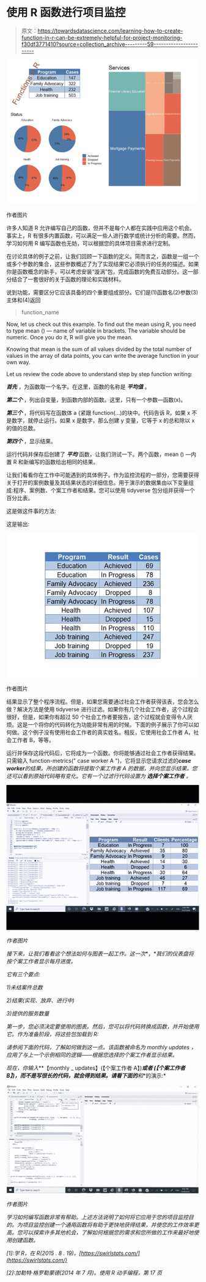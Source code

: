 # 使用 R 函数进行项目监控

> 原文：<https://towardsdatascience.com/learning-how-to-create-function-in-r-can-be-extremely-helpful-for-project-monitoring-f30df3771410?source=collection_archive---------59----------------------->

![](img/92b4ad71836f2b4664bb122bd4f269c8.png)

作者图片

许多人知道 R 允许编写自己的函数，但并不是每个人都在实践中应用这个机会。事实上，R 有很多内置函数，可以满足一些人进行数学或统计分析的需要。然而，学习如何用 R 编写函数也无妨，可以根据您的具体项目需求进行定制。

在讨论具体的例子之前，让我们回顾一下函数的定义。简而言之，函数是一组一个或多个参数的集合，这些参数概述了为了实现结果它必须执行的任务的描述。如果你是函数概念的新手，可以考虑安装“漩涡”包，完成函数的免费互动部分。这一部分结合了一套很好的关于函数的理论和实践材料。

说到功能，需要区分它应该具备的四个重要组成部分。它们是(1)函数名(2)参数(3)主体和(4)返回

> function_name

Now, let us check out this example. To find out the mean using R, you need to type mean () — name of variable in brackets. The variable should be numeric. Once you do it, R will give you the mean.

Knowing that mean is the sum of all values divided by the total number of values in the array of data points, you can write the average function in your own way.

Let us review the code above to understand step by step function writing:

***首先*** ，为函数取一个名字。在这里，函数的名称是 ***平均值*** 。

***第二个*** ，列出自变量，到函数内部的函数。这里，只有一个参数—函数(x)。

***第三个*** ，将代码写在函数体 a {紧跟 function(…)的块中。代码告诉 R，如果 x 不是数字，就停止运行。如果 x 是数字，那么创建 y 变量，它等于 x 的总和除以 x 的值的总数。

***第四个*** ，显示结果。

运行代码并保存后创建了 ***平均*** 函数，让我们测试一下。两个函数，mean () —内置 R 和新编写的函数给出相同的结果。

让我们看看你在工作中可能遇到的具体例子。作为监控流程的一部分，您需要获得关于打开的案例数量及其结果状态的详细信息。用于演示的数据集由以下变量组成:程序、案例数、个案工作者和结果。您可以使用 tidyverse 包分组并获得一个百分比表。

这是做这件事的方法:

这是输出:

![](img/77029e038f9c60b540f3b17701f73e65.png)

作者图片

结果显示了整个程序流程。但是，如果您需要通过社会工作者获得该表，您会怎么做？解决方法是使用 tidyverse 进行过滤。如果你有几个社会工作者，这个过程会很好，但是，如果你有超过 50 个社会工作者要报告，这个过程就会变得令人厌烦。这是一个将你的代码转化为功能非常有用的时候。下面的例子展示了你可以如何做。这个例子没有使用社会工作者的真实姓名。相反，它使用社会工作者 A，社会工作者 B，等等。

运行并保存这段代码后，它将成为一个函数。你将能够通过社会工作者获得结果。只需输入 function-metrics(" case worker A ")，它将显示您请求过滤的***case worker****的结果。所创建的函数将提取个案工作者 A 的数据，并向您显示结果。您还可以看到原始代码略有变化。它有一个过滤行代码设置为 ***选择个案工作者*** 。*

*![](img/2f1b2cd5ca87e6cad8ea81b73de19998.png)*

*作者图片*

*接下来，让我们看看这个想法如何与图表一起工作。这一次**，**我们的仪表盘将按个案工作者显示每月进度。*

*它有三个要点:*

*1)未结案件总数*

*2)结果(实现、放弃、进行中)*

*3)提供的服务数量*

*第一步，您必须决定要使用的图表。然后，您可以将代码转换成函数，并开始使用它。作为准备阶段，将这些包加载到 R:*

*请参阅下面的代码，了解如何做到这一点。该函数被命名为 *monthly updates* ，应用了与上一个示例相同的逻辑——根据您选择的个案工作者显示结果。*

*现在，你输入***【monthly _ updates】(【个案工作者 A】)***或者 ***(【个案工作者 B】)***，而不是写很长的代码，就会得到结果。请看下面的**和**的演示:*

*![](img/17cbe4ac585ba5bc331c8ed0311aeee6.png)*

*作者图片*

*学习如何编写函数非常有帮助。上述方法说明了如何将它应用于您的项目监控目的。为项目监控创建一个通用函数将有助于更快地获得结果，并使您的工作效率更高。您可以探索许多其他机会，了解如何根据您的需求和您所做的工作来最好地使用创建函数。*

*[1]:学 R，在 R(2015 . 8 . 19)。[https://swirlstats.com/](https://swirlstats.com/)*

*[2]:加勒特·格罗勒蒙德(2014 年 7 月)。*使用 R 动手编程，第 17 页**